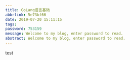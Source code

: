 ```yaml
---
title: GoLang语言基础
abbrlink: 5e73bf66
date: 2019-07-20 15:11:15
tags:
password: 753159
message: Welcome to my blog, enter password to read.  
abstract: Welcome to my blog, enter password to read.  
---
```

test